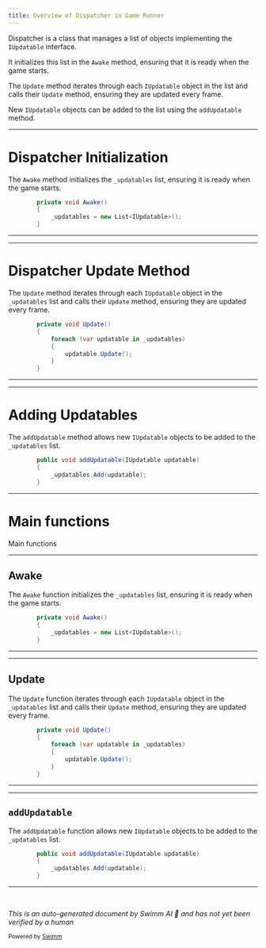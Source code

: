 ```yaml
---
title: Overview of Dispatcher in Game Runner
---
```

Dispatcher is a class that manages a list of objects implementing the <SwmToken path="unity/four-block/Assets/gamerunner/Dispatcher.cs" pos="13:9:9" line-data="            _updatables = new List&lt;IUpdatable&gt;();">`IUpdatable`</SwmToken> interface.

It initializes this list in the <SwmToken path="unity/four-block/Assets/gamerunner/Dispatcher.cs" pos="11:5:5" line-data="        private void Awake()">`Awake`</SwmToken> method, ensuring that it is ready when the game starts.

The <SwmToken path="unity/four-block/Assets/gamerunner/Dispatcher.cs" pos="16:5:5" line-data="        private void Update()">`Update`</SwmToken> method iterates through each <SwmToken path="unity/four-block/Assets/gamerunner/Dispatcher.cs" pos="13:9:9" line-data="            _updatables = new List&lt;IUpdatable&gt;();">`IUpdatable`</SwmToken> object in the list and calls their <SwmToken path="unity/four-block/Assets/gamerunner/Dispatcher.cs" pos="16:5:5" line-data="        private void Update()">`Update`</SwmToken> method, ensuring they are updated every frame.

New <SwmToken path="unity/four-block/Assets/gamerunner/Dispatcher.cs" pos="13:9:9" line-data="            _updatables = new List&lt;IUpdatable&gt;();">`IUpdatable`</SwmToken> objects can be added to the list using the <SwmToken path="unity/four-block/Assets/gamerunner/Dispatcher.cs" pos="24:5:5" line-data="        public void addUpdatable(IUpdatable updatable)">`addUpdatable`</SwmToken> method.

<SwmSnippet path="/unity/four-block/Assets/gamerunner/Dispatcher.cs" line="11">

---

# Dispatcher Initialization

The <SwmToken path="unity/four-block/Assets/gamerunner/Dispatcher.cs" pos="11:5:5" line-data="        private void Awake()">`Awake`</SwmToken> method initializes the <SwmToken path="unity/four-block/Assets/gamerunner/Dispatcher.cs" pos="13:1:1" line-data="            _updatables = new List&lt;IUpdatable&gt;();">`_updatables`</SwmToken> list, ensuring it is ready when the game starts.

```c#
        private void Awake()
        {
            _updatables = new List<IUpdatable>();
        }
```

---

</SwmSnippet>

<SwmSnippet path="/unity/four-block/Assets/gamerunner/Dispatcher.cs" line="16">

---

# Dispatcher Update Method

The <SwmToken path="unity/four-block/Assets/gamerunner/Dispatcher.cs" pos="16:5:5" line-data="        private void Update()">`Update`</SwmToken> method iterates through each <SwmToken path="unity/four-block/Assets/gamerunner/Dispatcher.cs" pos="13:9:9" line-data="            _updatables = new List&lt;IUpdatable&gt;();">`IUpdatable`</SwmToken> object in the <SwmToken path="unity/four-block/Assets/gamerunner/Dispatcher.cs" pos="18:10:10" line-data="            foreach (var updatable in _updatables)">`_updatables`</SwmToken> list and calls their <SwmToken path="unity/four-block/Assets/gamerunner/Dispatcher.cs" pos="16:5:5" line-data="        private void Update()">`Update`</SwmToken> method, ensuring they are updated every frame.

```c#
        private void Update()
        {
            foreach (var updatable in _updatables)
            {
                updatable.Update();
            }
        }
```

---

</SwmSnippet>

<SwmSnippet path="/unity/four-block/Assets/gamerunner/Dispatcher.cs" line="24">

---

# Adding Updatables

The <SwmToken path="unity/four-block/Assets/gamerunner/Dispatcher.cs" pos="24:5:5" line-data="        public void addUpdatable(IUpdatable updatable)">`addUpdatable`</SwmToken> method allows new <SwmToken path="unity/four-block/Assets/gamerunner/Dispatcher.cs" pos="24:7:7" line-data="        public void addUpdatable(IUpdatable updatable)">`IUpdatable`</SwmToken> objects to be added to the <SwmToken path="unity/four-block/Assets/gamerunner/Dispatcher.cs" pos="26:1:1" line-data="            _updatables.Add(updatable);">`_updatables`</SwmToken> list.

```c#
        public void addUpdatable(IUpdatable updatable)
        {
            _updatables.Add(updatable);
        }
```

---

</SwmSnippet>

# Main functions

Main functions

<SwmSnippet path="/unity/four-block/Assets/gamerunner/Dispatcher.cs" line="11">

---

## Awake

The <SwmToken path="unity/four-block/Assets/gamerunner/Dispatcher.cs" pos="11:5:5" line-data="        private void Awake()">`Awake`</SwmToken> function initializes the <SwmToken path="unity/four-block/Assets/gamerunner/Dispatcher.cs" pos="13:1:1" line-data="            _updatables = new List&lt;IUpdatable&gt;();">`_updatables`</SwmToken> list, ensuring it is ready when the game starts.

```c#
        private void Awake()
        {
            _updatables = new List<IUpdatable>();
        }
```

---

</SwmSnippet>

<SwmSnippet path="/unity/four-block/Assets/gamerunner/Dispatcher.cs" line="16">

---

## Update

The <SwmToken path="unity/four-block/Assets/gamerunner/Dispatcher.cs" pos="16:5:5" line-data="        private void Update()">`Update`</SwmToken> function iterates through each <SwmToken path="unity/four-block/Assets/gamerunner/Dispatcher.cs" pos="13:9:9" line-data="            _updatables = new List&lt;IUpdatable&gt;();">`IUpdatable`</SwmToken> object in the <SwmToken path="unity/four-block/Assets/gamerunner/Dispatcher.cs" pos="18:10:10" line-data="            foreach (var updatable in _updatables)">`_updatables`</SwmToken> list and calls their <SwmToken path="unity/four-block/Assets/gamerunner/Dispatcher.cs" pos="16:5:5" line-data="        private void Update()">`Update`</SwmToken> method, ensuring they are updated every frame.

```c#
        private void Update()
        {
            foreach (var updatable in _updatables)
            {
                updatable.Update();
            }
        }
```

---

</SwmSnippet>

<SwmSnippet path="/unity/four-block/Assets/gamerunner/Dispatcher.cs" line="24">

---

## <SwmToken path="unity/four-block/Assets/gamerunner/Dispatcher.cs" pos="24:5:5" line-data="        public void addUpdatable(IUpdatable updatable)">`addUpdatable`</SwmToken>

The <SwmToken path="unity/four-block/Assets/gamerunner/Dispatcher.cs" pos="24:5:5" line-data="        public void addUpdatable(IUpdatable updatable)">`addUpdatable`</SwmToken> function allows new <SwmToken path="unity/four-block/Assets/gamerunner/Dispatcher.cs" pos="24:7:7" line-data="        public void addUpdatable(IUpdatable updatable)">`IUpdatable`</SwmToken> objects to be added to the <SwmToken path="unity/four-block/Assets/gamerunner/Dispatcher.cs" pos="26:1:1" line-data="            _updatables.Add(updatable);">`_updatables`</SwmToken> list.

```c#
        public void addUpdatable(IUpdatable updatable)
        {
            _updatables.Add(updatable);
        }
```

---

</SwmSnippet>

&nbsp;

*This is an auto-generated document by Swimm AI 🌊 and has not yet been verified by a human*

<SwmMeta version="3.0.0" repo-id="Z2l0aHViJTNBJTNBREVNTy1ncmF2aXR5LWN1YmVzJTNBJTNBc3dpbW1pbw==" repo-name="DEMO-gravity-cubes" doc-type="overview"><sup>Powered by [Swimm](/)</sup></SwmMeta>
